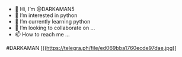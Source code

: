 - 👋 Hi, I’m @DARKAMAN5
- 👀 I’m interested in python
- 🌱 I’m currently learning python
- 💞️ I’m looking to collaborate on ... 
- 📫 How to reach me ...

<!---
DARKAMAN5/DARKAMAN5 is a ✨ special ✨ repository because its `README.md` (this file) appears on your GitHub profile.
You can click the Preview link to take a look at your changes.
--->
 
#DARKAMAN
[((https://telegra.ph/file/ed069bba1760ecde97dae.jpg)] 
